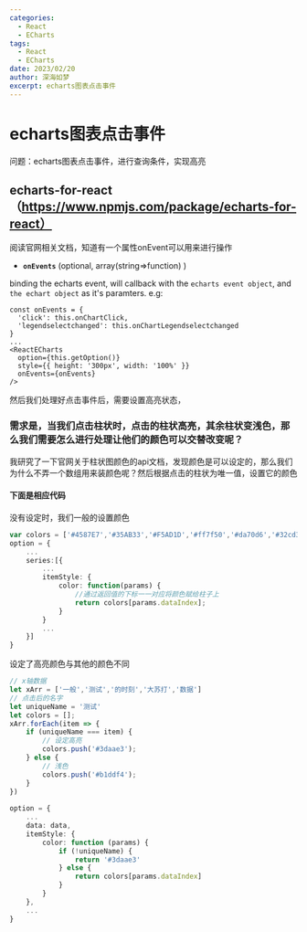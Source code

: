 ```yaml
---
categories:
  - React
  - ECharts
tags:
  - React
  - ECharts
date: 2023/02/20
author: 深海如梦
excerpt: echarts图表点击事件
---
```


# echarts图表点击事件

问题：echarts图表点击事件，进行查询条件，实现高亮

## echarts-for-react（https://www.npmjs.com/package/echarts-for-react）

阅读官网相关文档，知道有一个属性onEvent可以用来进行操作

- **`onEvents`** (optional, array(string=>function) )

binding the echarts event, will callback with the `echarts event object`, and `the echart object` as it's paramters. e.g:

```
const onEvents = {
  'click': this.onChartClick,
  'legendselectchanged': this.onChartLegendselectchanged
}
...
<ReactECharts
  option={this.getOption()}
  style={{ height: '300px', width: '100%' }}
  onEvents={onEvents}
/>
```

然后我们处理好点击事件后，需要设置高亮状态，

### 需求是，当我们点击柱状时，点击的柱状高亮，其余柱状变浅色，那么我们需要怎么进行处理让他们的颜色可以交替改变呢？

我研究了一下官网关于柱状图颜色的api文档，发现颜色是可以设定的，那么我们为什么不弄一个数组用来装颜色呢？然后根据点击的柱状为唯一值，设置它的颜色

#### 下面是相应代码

没有设定时，我们一般的设置颜色

```typescript
var colors = ['#4587E7','#35AB33','#F5AD1D','#ff7f50','#da70d6','#32cd32','#6495ed'];
option = {
    ...
    series:[{
        ...
        itemStyle: {
            color: function(params) {
                //通过返回值的下标一一对应将颜色赋给柱子上
                return colors[params.dataIndex];
            }
        }
        ...
    }]
}
```

设定了高亮颜色与其他的颜色不同

```typescript
// x轴数据
let xArr = ['一般','测试','的时刻','大苏打','数据']
// 点击后的名字
let uniqueName = '测试'
let colors = [];
xArr.forEach(item => {
    if (uniqueName === item) {
    	// 设定高亮
    	colors.push('#3daae3');
    } else {
    	// 浅色
    	colors.push('#b1ddf4');
    }
})
 
option = {
    ...
    data: data,
    itemStyle: {
        color: function (params) {
            if (!uniqueName) {
            	return '#3daae3'
            } else {
            	return colors[params.dataIndex]
            }
        }
    },
    ...
}
```

